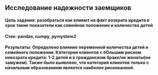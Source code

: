 ## Исследование надежности заемщиков 

#### Цель задания: разобраться как влияют на факт возврата кредита в срок такие показатели как семейное положение и количество детей

#### Стек:  pandas, numpy, pymystem3

#### Результаты: Определено влияние переменной количества детей и семейного положения. Категории клиентов с бОльшим риском невозрата кредита: 1-2 детей и в гражданском браке/не женаты(не замужем). Также было выявлено, что категория клиентов только с начальным образованием является наиболее рискованной.
